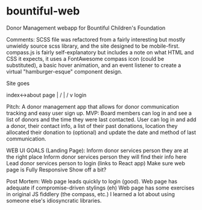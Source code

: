 # bountiful-web
Donor Management webapp for Bountiful Children's Foundation

Comments: SCSS file was refactored from a fairly interesting but mostly unwieldy source scss library, and the site designed to be mobile-first. compass.js is fairly self-explanatory but includes a note on what HTML and CSS it expects, it uses a FontAwesome compass icon (could be substituted), a basic hover animation, and an event listener to create a virtual "hamburger-esque" component design.

Site goes

index<->about page
  |  /
  | /
  v
login

Pitch: A donor management app that allows for donor communication tracking and easy user sign up.
MVP: Board members can log in and see a list of donors and the time they were last contacted. User can log in and add a donor, their contact info, a list of their past donations, location they allocated their donation to (optional) and update the date and method of last communication.

  WEB UI GOALS (Landing Page):
  Inform donor services person they are at the right place
  Inform donor services person they will find their info here
  Lead donor services person to login (links to React app)
  Make sure web page is Fully Responsive
  Show off a bit?

  Post Mortem:
  Web page leads quickly to login (good).
  Web page has adequate if compromise-driven stylings (eh)
  Web page has some exercises in original JS fiddlery (the compass, etc.)
  I learned a lot about using someone else's idiosyncratic libraries.

